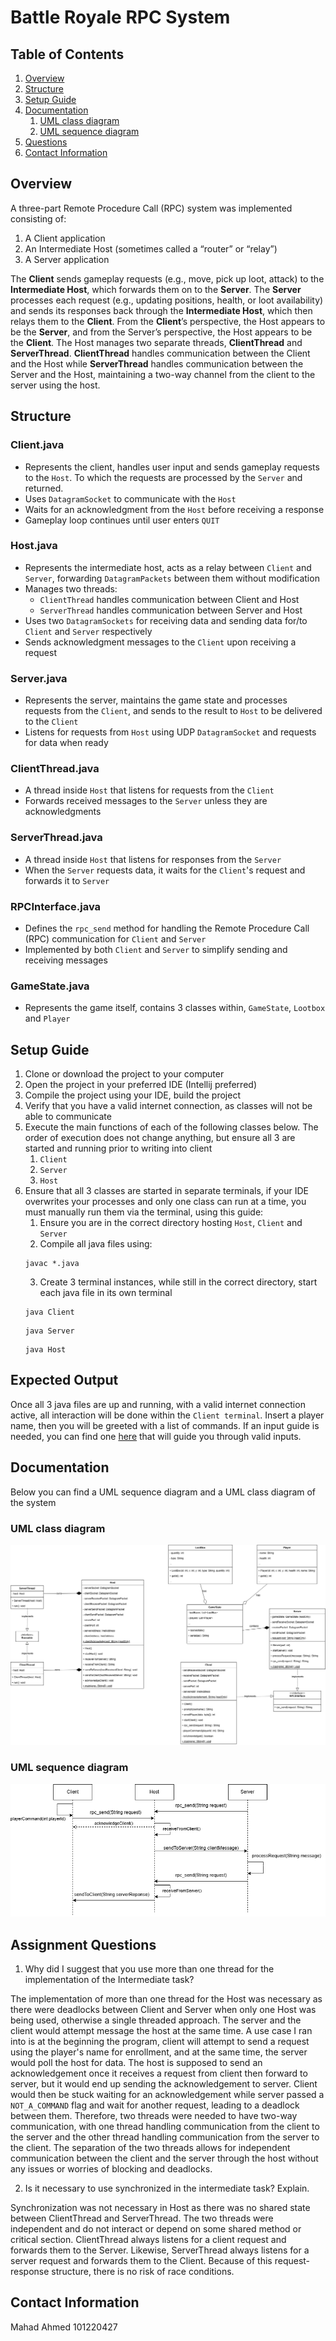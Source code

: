 # Battle Royale RPC System

## Table of Contents
1. [Overview](#overview)
2. [Structure](#structure)
3. [Setup Guide](#setup-guide)
4. [Documentation](#documentation)
   1. [UML class diagram](#uml-class-diagram)
   2. [UML sequence diagram](#uml-sequence-diagram)
5. [Questions](#assignment-questions)
6. [Contact Information](#contact-information)

## Overview
A three-part Remote Procedure Call (RPC) system was implemented consisting of:
1. A Client application
2. An Intermediate Host (sometimes called a “router” or “relay”)
3. A Server application

The **Client** sends gameplay requests (e.g., move, pick up loot, attack) to the **Intermediate Host**,
which forwards them on to the **Server**. The **Server** processes each request (e.g., updating positions,
health, or loot availability) and sends its responses back through the **Intermediate Host**, which then
relays them to the **Client**. From the **Client**’s perspective, the Host appears to be the **Server**, and from
the Server’s perspective, the Host appears to be the **Client**. The Host manages two separate threads, **ClientThread**
and **ServerThread**. **ClientThread** handles communication between the Client and the Host while **ServerThread**
handles communication between the Server and the Host, maintaining a two-way channel from the client to the server
using the host.

## Structure

### Client.java
- Represents the client, handles user input and sends gameplay requests to the `Host`. To which the requests
  are processed by the `Server` and returned.
- Uses `DatagramSocket` to communicate with the `Host`
- Waits for an acknowledgment from the `Host` before receiving a response
- Gameplay loop continues until user enters `QUIT`
### Host.java
- Represents the intermediate host, acts as a relay between `Client` and `Server`, forwarding `DatagramPackets`
  between them without modification
- Manages two threads:
  - `ClientThread` handles communication between Client and Host
  - `ServerThread` handles communication between Server and Host
- Uses two `DatagramSockets` for receiving data and sending data for/to `Client` and `Server` respectively
- Sends acknowledgment messages to the `Client` upon receiving a request
### Server.java
- Represents the server, maintains the game state and processes requests from the `Client`, and sends to
  the result to `Host` to be delivered to the `Client`
- Listens for requests from `Host` using UDP `DatagramSocket` and requests for data when ready
### ClientThread.java
- A thread inside `Host` that listens for requests from the `Client`
- Forwards received messages to the `Server` unless they are acknowledgments
### ServerThread.java
- A thread inside `Host` that listens for responses from the `Server`
- When the `Server` requests data, it waits for the `Client`'s request and forwards it to `Server`
### RPCInterface.java
- Defines the `rpc_send` method for handling the Remote Procedure Call (RPC) communication for `Client` and `Server`
- Implemented by both `Client` and `Server` to simplify sending and receiving messages

### GameState.java
- Represents the game itself, contains 3 classes within, `GameState`, `Lootbox` and `Player`

## Setup Guide
1. Clone or download the project to your computer
2. Open the project in your preferred IDE (Intellij preferred)
3. Compile the project using your IDE, build the project
4. Verify that you have a valid internet connection, as classes will not be able to communicate
5. Execute the main functions of each of the following classes below. The order of execution does not
   change anything, but ensure all 3 are started and running prior to writing into client
   1. `Client`
   2. `Server`
   3. `Host`
6. Ensure that all 3 classes are started in separate terminals, if your IDE overwrites your processes and only
   one class can run at a time, you must manually run them via the terminal, using this guide:
   1. Ensure you are in the correct directory hosting `Host`, `Client` and `Server`
   2. Compile all java files using:
    ```
    javac *.java
    ```
   3. Create 3 terminal instances, while still in the correct directory, start each java file in its own terminal
   ```
   java Client
   ```
   ```
   java Server
   ```
   ```
   java Host
   ```


## Expected Output
Once all 3 java files are up and running, with a valid internet connection active, all interaction will be done within
the `Client terminal`. Insert a player name, then you will be greeted with a list of commands.
If an input guide is needed, you can find one [here](docs/test_inputs.txt) that will guide you through valid inputs.

## Documentation
Below you can find a UML sequence diagram and a UML class diagram of the system
### UML class diagram
![UML CLASS](docs/UML_CLASS.png)
### UML sequence diagram
![UML SEQUENCE](docs/UML_SEQUENCE.png)

## Assignment Questions
1. Why did I suggest that you use more than one thread for the implementation of the Intermediate
   task?

The implementation of more than one thread for the Host was necessary as there were deadlocks between Client 
and Server when only one Host was being used, otherwise a single threaded approach. The server and the client would 
attempt message the host at the same time. A use case I ran into is at the beginning the program, client will attempt 
to send a request using the player's name for enrollment, and at the same time, the server would poll the host for data. 
The host is supposed to send an acknowledgement once it receives a request from client then forward to server, but it would 
end up sending the acknowledgement to server. Client would then be stuck waiting for an acknowledgement while server passed 
a `NOT_A_COMMAND` flag and wait for another request, leading to a deadlock between them. Therefore, two threads were needed 
to have two-way communication, with one thread handling communication from the client to the server and the other thread 
handling communication from the server to the client. The separation of the two threads allows for independent communication 
between the client and the server through the host without any issues or worries of blocking and deadlocks.

2. Is it necessary to use synchronized in the intermediate task? Explain.

Synchronization was not necessary in Host as there was no shared state between ClientThread and ServerThread. The two threads were independent and do not interact
or depend on some shared method or critical section. ClientThread always listens for a client request and forwards them to the Server. 
Likewise, ServerThread always listens for a server request and forwards them to the Client. Because of this request-response structure,
there is no risk of race conditions.

## Contact Information
Mahad Ahmed
101220427
